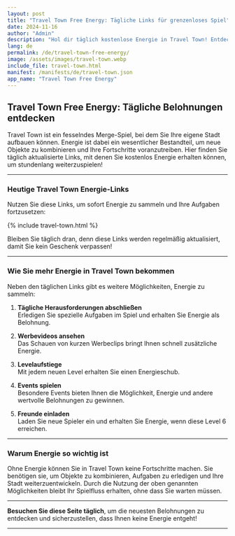 ```yaml
---
layout: post
title: "Travel Town Free Energy: Tägliche Links für grenzenloses Spiel"
date: 2024-11-16
author: "Admin"
description: "Hol dir täglich kostenlose Energie in Travel Town! Entdecke jetzt unsere Links für Travel Town Free Energy auf Deutsch und verbessere dein Spiel noch heute."
lang: de
permalink: /de/travel-town-free-energy/
image: /assets/images/travel-town.webp
include_file: travel-town.html
manifest: /manifests/de/travel-town.json
app_name: "Travel Town Free Energy"
---
```


## Travel Town Free Energy: Tägliche Belohnungen entdecken

Travel Town ist ein fesselndes Merge-Spiel, bei dem Sie Ihre eigene Stadt aufbauen können. Energie ist dabei ein wesentlicher Bestandteil, um neue Objekte zu kombinieren und Ihre Fortschritte voranzutreiben. Hier finden Sie täglich aktualisierte Links, mit denen Sie kostenlos Energie erhalten können, um stundenlang weiterzuspielen!

---

### **Heutige Travel Town Energie-Links**
Nutzen Sie diese Links, um sofort Energie zu sammeln und Ihre Aufgaben fortzusetzen:

{% include travel-town.html %}

Bleiben Sie täglich dran, denn diese Links werden regelmäßig aktualisiert, damit Sie kein Geschenk verpassen!

---

### **Wie Sie mehr Energie in Travel Town bekommen**
Neben den täglichen Links gibt es weitere Möglichkeiten, Energie zu sammeln:

1. **Tägliche Herausforderungen abschließen**  
   Erledigen Sie spezielle Aufgaben im Spiel und erhalten Sie Energie als Belohnung.

2. **Werbevideos ansehen**  
   Das Schauen von kurzen Werbeclips bringt Ihnen schnell zusätzliche Energie.

3. **Levelaufstiege**  
   Mit jedem neuen Level erhalten Sie einen Energieschub.

4. **Events spielen**  
   Besondere Events bieten Ihnen die Möglichkeit, Energie und andere wertvolle Belohnungen zu gewinnen.

5. **Freunde einladen**  
   Laden Sie neue Spieler ein und erhalten Sie Energie, wenn diese Level 6 erreichen.

---

### **Warum Energie so wichtig ist**
Ohne Energie können Sie in Travel Town keine Fortschritte machen. Sie benötigen sie, um Objekte zu kombinieren, Aufgaben zu erledigen und Ihre Stadt weiterzuentwickeln. Durch die Nutzung der oben genannten Möglichkeiten bleibt Ihr Spielfluss erhalten, ohne dass Sie warten müssen.

---

**Besuchen Sie diese Seite täglich**, um die neuesten Belohnungen zu entdecken und sicherzustellen, dass Ihnen keine Energie entgeht!

---